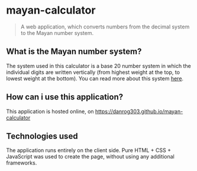 # mayan-calculator
> A web application, which converts numbers from the decimal system to the Mayan number system.

## What is the Mayan number system?
The system used in this calculator is a base 20 number system in which the individual digits are written vertically (from highest weight at the top, to lowest weight at the bottom).
You can read more about this system [here](https://en.wikipedia.org/wiki/Maya_numerals).

## How can i use this application?
This application is hosted online, on https://danrog303.github.io/mayan-calculator

## Technologies used
The application runs entirely on the client side. Pure HTML + CSS + JavaScript was used to create the page, without using any additional frameworks.